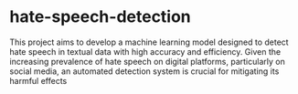 # hate-speech-detection
This project aims to develop a machine learning model designed to detect hate speech in textual data with high accuracy and efficiency. Given the increasing prevalence of hate speech on digital platforms, particularly on social media, an automated detection system is crucial for mitigating its harmful effects
